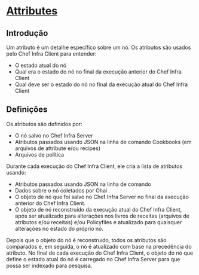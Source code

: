 # [Attributes](https://docs.chef.io/attributes/)

## Introdução

Um atributo é um detalhe específico sobre um nó. Os atributos são usados ​​pelo Chef Infra Client para entender:

- O estado atual do nó
- Qual era o estado do nó no final da execução anterior do Chef Infra Client
- Qual deve ser o estado do nó no final da execução atual do Chef Infra Client

## Definições

Os atributos são definidos por:

- O nó salvo no Chef Infra Server
- Atributos passados ​​usando JSON na linha de comando Cookbooks (em arquivos de attribute e/ou recipes)
- Arquivos de política

Durante cada execução do Chef Infra Client, ele cria a lista de atributos usando:

- Atributos passados ​​usando JSON na linha de comando
- Dados sobre o nó coletados por Ohai .
- O objeto de nó que foi salvo no Chef Infra Server no final da execução anterior do Chef Infra Client.
- O objeto de nó reconstruído da execução atual do Chef Infra Client, após ser atualizado para alterações nos livros de receitas (arquivos de atributos e/ou receitas) e/ou Policyfiles e atualizado para quaisquer alterações no estado do próprio nó.

Depois que o objeto do nó é reconstruído, todos os atributos são comparados e, em seguida, o nó é atualizado com base na precedência do atributo. No final de cada execução do Chef Infra Client, o objeto do nó que define o estado atual do nó é carregado no Chef Infra Server para que possa ser indexado para pesquisa.
